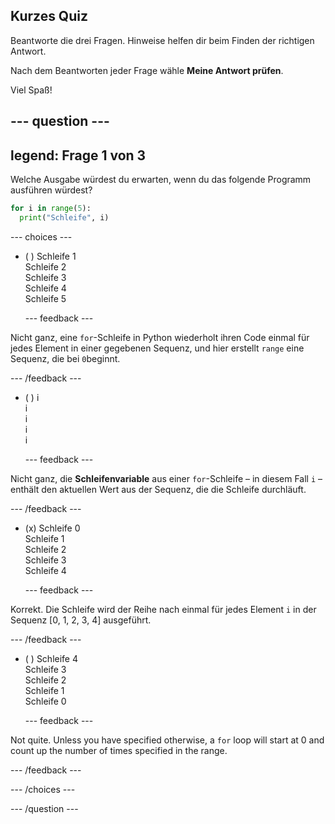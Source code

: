 ## Kurzes Quiz

Beantworte die drei Fragen. Hinweise helfen dir beim Finden der richtigen Antwort.

Nach dem Beantworten jeder Frage wähle **Meine Antwort prüfen**.

Viel Spaß!

--- question ---
---
legend: Frage 1 von 3
---

Welche Ausgabe würdest du erwarten, wenn du das folgende Programm ausführen würdest?

```python
for i in range(5):
  print("Schleife", i)
```

--- choices ---

- ( ) Schleife 1 <br> Schleife 2 <br> Schleife 3 <br> Schleife 4 <br> Schleife 5

  --- feedback ---

Nicht ganz, eine `for`-Schleife in Python wiederholt ihren Code einmal für jedes Element in einer gegebenen Sequenz, und hier erstellt `range` eine Sequenz, die bei `0`beginnt.

  --- /feedback ---

- ( ) i <br> i <br> i <br> i <br> i

  --- feedback ---

Nicht ganz, die **Schleifenvariable** aus einer `for`-Schleife – in diesem Fall `i` – enthält den aktuellen Wert aus der Sequenz, die die Schleife durchläuft.

  --- /feedback ---

- (x) Schleife 0 <br> Schleife 1 <br> Schleife 2 <br> Schleife 3 <br> Schleife 4

  --- feedback ---

Korrekt. Die Schleife wird der Reihe nach einmal für jedes Element `i` in der Sequenz [0, 1, 2, 3, 4] ausgeführt.

  --- /feedback ---

- ( ) Schleife 4 <br> Schleife 3 <br> Schleife 2 <br> Schleife 1 <br> Schleife 0

  --- feedback ---

Not quite. Unless you have specified otherwise, a `for` loop will start at 0 and count up the number of times specified in the range.

  --- /feedback ---

--- /choices ---

--- /question ---
